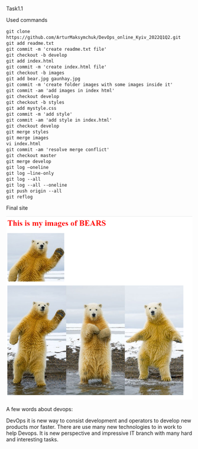 
Task1.1

Used commands

```
git clone https://github.com/ArturMaksymchuk/DevOps_online_Kyiv_2022Q1Q2.git
git add readme.txt
git commit -m 'create readme.txt file'
git checkout -b develop
git add index.html
git commit -m 'create index.html file'
git checkout -b images
git add bear.jpg gaunhay.jpg
git commit -m 'create folder images with some images inside it'
git commit -am 'add images in index html'
git checkout develop
git checkout -b styles
git add mystyle.css
git commit -m 'add style'
git commit -am 'add style in index.html'
git checkout develop
git merge styles
git merge images
vi index.html
git commit -am 'resolve merge conflict'
git checkout master
git merge develop
git log –oneline
git log –line-only
git log --all
git log --all --oneline
git push origin --all
git reflog
```
Final site


![](https://github.com/ArturMaksymchuk/materialsEpam/blob/master/task1/2022-02-10_20_22_13-BEARS.png?)





A few words about devops:

DevOps it is new way to consist development and operators to develop new products mor faster. 
There are use many new technologies to in work to help Devops. 
It is new perspective and impressive IT branch with many hard and interesting tasks.

